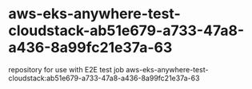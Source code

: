 # aws-eks-anywhere-test-cloudstack-ab51e679-a733-47a8-a436-8a99fc21e37a-63
repository for use with E2E test job aws-eks-anywhere-test-cloudstack:ab51e679-a733-47a8-a436-8a99fc21e37a-63
